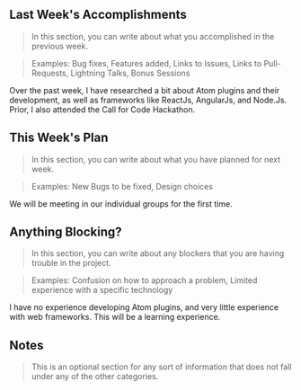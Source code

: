 ## Last Week's Accomplishments

> In this section, you can write about what you accomplished in the previous week.

> Examples:
> Bug fixes, Features added, Links to Issues, Links to Pull-Requests, Lightning Talks, Bonus Sessions

Over the past week, I have researched a bit about Atom plugins and their development, as well as frameworks like ReactJs, AngularJs, and Node.Js. Prior, I also attended the Call for Code Hackathon.

## This Week's Plan

> In this section, you can write about what you have planned for next week.

> Examples: New Bugs to be fixed, Design choices

We will be meeting in our individual groups for the first time.

## Anything Blocking?

> In this section, you can write about any blockers that you are having trouble in the project.

> Examples: Confusion on how to approach a problem, Limited experience with a specific technology

I have no experience developing Atom plugins, and very little experience with web frameworks. This will be a learning experience.

## Notes

> This is an optional section for any sort of information that does not fall under any of the other categories.
